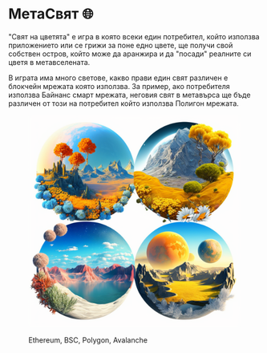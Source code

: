# МетаСвят 🌐

"Свят на цветята" е игра в която всеки един потребител, който използва приложението или се грижи за поне едно цвете, ще получи свой собствен остров, който може да аранжира и да "посади" реалните си цветя в метавселената.

В играта има много светове, какво прави един свят различен е блокчейн мрежата която използва. За пример, ако потребителя използва Байнанс смарт мрежата, неговия свят в метавърса ще бъде различен от този на потребител който използва Полигон мрежата.

<figure><img src="../../.gitbook/assets/Magik3a_Picture_with_quality_4k_on_white_background_containing__8f03baa7-80bd-49a0-aeae-bc247e28de4a.png" alt=""><figcaption><p>Ethereum, BSC, Polygon, Avalanche</p></figcaption></figure>
